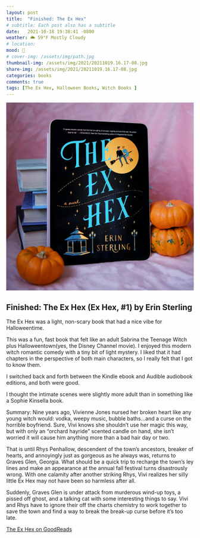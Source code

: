 ```yaml
---
layout: post
title:  "Finished: The Ex Hex"
# subtitle: Each post also has a subtitle
date:   2021-10-18 19:38:41 -0800
weather: 🌥️ 59°F Mostly Cloudy
# location: 
mood: 🎃
# cover-img: /assets/img/path.jpg
thumbnail-img: /assets/img/2021/20211019.16.17-08.jpg
share-img: /assets/img/2021/20211019.16.17-08.jpg
categories: books
comments: true
tags: [The Ex Hex, Halloween Books, Witch Books ]
---
```


![The Ex Hex](/assets/img/2021/20211019.16.17-08.jpg)

## Finished: The Ex Hex (Ex Hex, #1) by Erin Sterling 
The Ex Hex was a light, non-scary book that had a nice vibe for Halloweentime.

This was a fun, fast book that felt like an adult Sabrina the Teenage Witch plus Halloweentown(yes, the Disney Channel movie). I enjoyed this modern witch romantic comedy with a tiny bit of light mystery. I liked that it had chapters in the perspective of both main characters, so I really felt that I got to know them.

I switched back and forth between the Kindle ebook and Audible audiobook editions, and both were good.

I thought the intimate scenes were slightly more adult than in something like a Sophie Kinsella book. 

Summary: 
Nine years ago, Vivienne Jones nursed her broken heart like any young witch would: vodka, weepy music, bubble baths…and a curse on the horrible boyfriend. Sure, Vivi knows she shouldn’t use her magic this way, but with only an “orchard hayride” scented candle on hand, she isn’t worried it will cause him anything more than a bad hair day or two.

That is until Rhys Penhallow, descendent of the town’s ancestors, breaker of hearts, and annoyingly just as gorgeous as he always was, returns to Graves Glen, Georgia. What should be a quick trip to recharge the town’s ley lines and make an appearance at the annual fall festival turns disastrously wrong. With one calamity after another striking Rhys, Vivi realizes her silly little Ex Hex may not have been so harmless after all.

Suddenly, Graves Glen is under attack from murderous wind-up toys, a pissed off ghost, and a talking cat with some interesting things to say. Vivi and Rhys have to ignore their off the charts chemistry to work together to save the town and find a way to break the break-up curse before it’s too late.

[The Ex Hex on GoodReads](https://www.goodreads.com/book/show/59259386-the-ex-hex)
